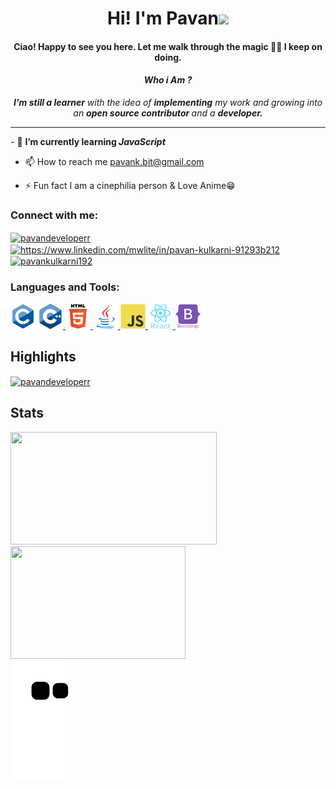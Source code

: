 <h1 align="center"> Hi! I'm Pavan<img src="https://media.giphy.com/media/hvRJCLFzcasrR4ia7z/giphy.gif" width="30px"></h1> 
  <h4 align="center"> Ciao! Happy to see you here. Let me walk through the magic 🧙‍♂️ I keep on doing. </h4>
  
<p align="center">
  <em>
  <h4 align="center">Who i Am ?</h4><p align="center"><b> I'm still a learner</b>
    with the idea of <b>implementing</b> my work and growing into an <b>open source contributor </b> and a
    <b>developer.</b></p>
  </em>
    <hr>
</p>
  - 🌱 <b>I’m currently learning <em>JavaScript</em> </b>

- 📫 How to reach me pavank.bit@gmail.com

- ⚡ Fun fact I am a cinephilia person & Love Anime😁

<h3 align="left">Connect with me:</h3>
<p align="left">
<a href="https://twitter.com/pavanstwt" target="blank"><img align="center" src="https://raw.githubusercontent.com/rahuldkjain/github-profile-readme-generator/master/src/images/icons/Social/twitter.svg" alt="pavandeveloperr" height="30" width="40" /></a>
<a href="https://linkedin.com/in/pavan-kulkarni-91293b212" target="blank"><img align="center" src="https://raw.githubusercontent.com/rahuldkjain/github-profile-readme-generator/master/src/images/icons/Social/linked-in-alt.svg" alt="https://www.linkedin.com/mwlite/in/pavan-kulkarni-91293b212" height="30" width="40" /></a>
<a href="https://www.hackerrank.com/pavankulkarni192" target="blank"><img align="center" src="https://raw.githubusercontent.com/rahuldkjain/github-profile-readme-generator/master/src/images/icons/Social/hackerrank.svg" alt="pavankulkarni192" height="30" width="40" /></a>
</p>




<h3 align="left">Languages and Tools:</h3>
<a href="https://www.cprogramming.com/" target="_blank" rel="noreferrer"><img src="https://raw.githubusercontent.com/devicons/devicon/master/icons/c/c-original.svg" alt="c" width="40" height="40"/></a> <a href="https://www.w3schools.com/cpp/" target="_blank" rel="noreferrer"><img src="https://raw.githubusercontent.com/devicons/devicon/master/icons/cplusplus/cplusplus-original.svg" alt="cplusplus" width="40" height="40"/> </a> <a href="https://www.w3schools.com/css/" target="_blank" rel="noreferrer"> 
<img src="https://raw.githubusercontent.com/devicons/devicon/master/icons/html5/html5-original-wordmark.svg" alt="html5" width="40" height="40"/> </a> <a href="https://www.java.com" target="_blank" rel="noreferrer">
<img src="https://raw.githubusercontent.com/devicons/devicon/master/icons/java/java-original.svg" alt="java" width="40" height="40"/> </a> <a href="https://developer.mozilla.org/en-US/docs/Web/JavaScript" target="_blank" rel="noreferrer">
<img src="https://raw.githubusercontent.com/devicons/devicon/master/icons/javascript/javascript-original.svg" alt="javascript" width="40" height="40"/> </a> <a href="https://materializecss.com/" target="_blank" rel="noreferrer"> 
<a href="https://reactjs.org/" target="_blank" rel="noreferrer"> 
<img src="https://raw.githubusercontent.com/devicons/devicon/master/icons/react/react-original-wordmark.svg" alt="react" width="40" height="40"/> </a>
<a href="https://tailwindcss.com/" target="_blank" rel="noreferrer">
<img src="https://raw.githubusercontent.com/devicons/devicon/master/icons/bootstrap/bootstrap-plain-wordmark.svg" alt="bootstrap" width="40" height="40"/></a>

## Highlights
<div align="left">
  <a href="https://github.com/pavandeveloperr/weather-app">
    <img height="150em" align="center" src="https://github-readme-stats.vercel.app/api/pin/?username=pavandeveloperr&repo=weather-app&show_icons=true&bg_color=19,21D4FD,B721FF&title_color=fff&text_color=fff&icon_color=fff" alt="pavandeveloperr" />
  </a>
</div>


## Stats
<div align="left">
  <a href="https://github.com/pavandeveloperr">
    <img width="330px" height="180em" src="https://github-readme-stats.vercel.app/api?username=pavandeveloperr&show_icons=true&bg_color=19,21D4FD,B721FF&title_color=fff&text_color=fff&&icon_color=fff&count_private=true&include_all_commits=true&disable_animations=false">
 
<img width="280px" height="180em" src="https://github-readme-stats.vercel.app/api/top-langs?username=pavandeveloperr&show_icons=true&bg_color=19,21D4FD,B721FF&title_color=fff&text_color=fff&icon_color=fff&layout=compact"/>
</div>
    

  <img src="https://github.com/pavandeveloperr/pavandeveloperr/blob/output/github-contribution-grid-snake.svg" alt="Snake graph">
